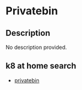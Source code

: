 # Privatebin

## Description

No description provided.

## k8 at home search

- [privatebin](https://nanne.dev/k8s-at-home-search/#/privatebin)
